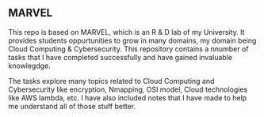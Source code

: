 ## MARVEL 
This repo is based on MARVEL, which is an R & D lab of my University. It provides students oppurtunities to grow in many domains, my domain being Cloud Computing & Cybersecurity.
This repository contains a nnumber of tasks that I have completed successfully and have gained invaluable knowlegdge.

The tasks explore many topics related to Cloud Computing and Cybersecurity like encryption, Nmapping, OSI model, Cloud technologies like AWS lambda, etc.
I have also included notes that I have made to help me understand all of those stuff better.

